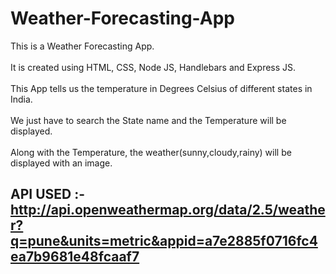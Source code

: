 # Weather-Forecasting-App

This is a Weather Forecasting App.
<br>
<br>
It is created using HTML, CSS, Node JS, Handlebars and Express JS.
<br>
<br>
This App tells us the temperature in Degrees Celsius of different states in India.
<br>
<br>
We just have to search the State name and the Temperature will be displayed.
<br>
<br>
Along with the Temperature, the weather(sunny,cloudy,rainy) will be displayed with an image.

## API USED :- http://api.openweathermap.org/data/2.5/weather?q=pune&units=metric&appid=a7e2885f0716fc4ea7b9681e48fcaaf7
